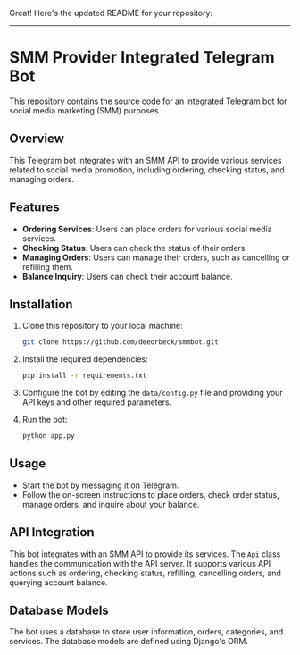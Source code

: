 Great! Here's the updated README for your repository:

---

# SMM Provider Integrated Telegram Bot

This repository contains the source code for an integrated Telegram bot for social media marketing (SMM) purposes.

## Overview

This Telegram bot integrates with an SMM API to provide various services related to social media promotion, including ordering, checking status, and managing orders.

## Features

- **Ordering Services**: Users can place orders for various social media services.
- **Checking Status**: Users can check the status of their orders.
- **Managing Orders**: Users can manage their orders, such as cancelling or refilling them.
- **Balance Inquiry**: Users can check their account balance.

## Installation

1. Clone this repository to your local machine:

    ```bash
    git clone https://github.com/deeorbeck/smmbot.git
    ```

2. Install the required dependencies:

    ```bash
    pip install -r requirements.txt
    ```

3. Configure the bot by editing the `data/config.py` file and providing your API keys and other required parameters.

4. Run the bot:

    ```bash
    python app.py
    ```

## Usage

- Start the bot by messaging it on Telegram.
- Follow the on-screen instructions to place orders, check order status, manage orders, and inquire about your balance.

## API Integration

This bot integrates with an SMM API to provide its services. The `Api` class handles the communication with the API server. It supports various API actions such as ordering, checking status, refilling, cancelling orders, and querying account balance.

## Database Models

The bot uses a database to store user information, orders, categories, and services. The database models are defined using Django's ORM.


